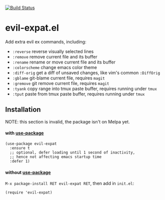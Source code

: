 [![Build Status](https://travis-ci.org/edkolev/evil-expat.svg?branch=master)](https://travis-ci.org/edkolev/evil-expat)

# evil-expat.el

Add extra evil ex commands, including:

- `:reverse` reverse visually selected lines
- `:remove` remove current file and its buffer
- `:rename` rename or move current file and its buffer
- `:colorscheme` change emacs color theme
- `:diff-orig` get a diff of unsaved changes, like vim's common `:DiffOrig`
- `:gblame` git-blame current file, requires `magit`
- `:gremove` git remove current file, requires `magit`
- `:tyank` copy range into tmux paste buffer, requires running under `tmux`
- `:tput` paste from tmux paste buffer, requires running under `tmux`

## Installation

NOTE: this section is invalid, the package isn't on Melpa yet.

#### with [use-package](https://github.com/jwiegley/use-package)
``` emacs-lisp
(use-package evil-expat
  :ensure t
  ;; optional, defer loading until 1 second of inactivity,
  ;; hence not affecting emacs startup time
  :defer 1)
```

#### without [use-package](https://github.com/jwiegley/use-package)

`M-x package-install RET evil-expat RET`, then add in `init.el`:

`(require 'evil-expat)`
